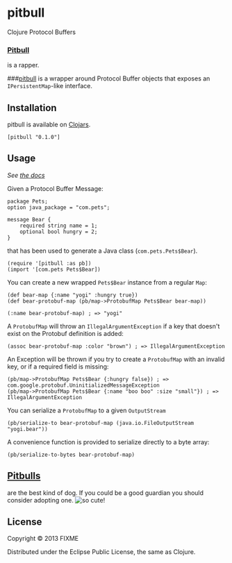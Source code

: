 # pitbull

Clojure Protocol Buffers



### [Pitbull](https://en.wikipedia.org/wiki/Pitbull_%28rapper%29) 
is a rapper.

###[pitbull](https://en.wikipedia.org/wiki/Pitbull)
is a wrapper around Protocol Buffer objects that exposes an `IPersistentMap`-like interface.

## Installation

pitbull is available on [Clojars](https://clojars.org/pitbull).


	[pitbull "0.1.0"]


## Usage

*See [the docs](https://github.com/samn/pitbull/blob/master/doc/intro.md)*

Given a Protocol Buffer Message:

	package Pets;
	option java_package = "com.pets";

	message Bear {
    	required string name = 1;
	    optional bool hungry = 2;
	}
	
that has been used to generate a Java class (`com.pets.Pets$Bear`).

	(require '[pitbull :as pb])
	(import '[com.pets Pets$Bear])

You can create a new wrapped `Pets$Bear` instance from a regular `Map`:
	
	(def bear-map {:name "yogi" :hungry true})
	(def bear-protobuf-map (pb/map->ProtobufMap Pets$Bear bear-map))
	
	(:name bear-protobuf-map) ; => "yogi"
	
A `ProtobufMap` will throw an `IllegalArgumentException` if a key that doesn't exist on the Protobuf definition is added:

	(assoc bear-protobuf-map :color "brown") ; => IllegalArgumentException

An Exception will be thrown if you try to create a `ProtobufMap` with an invalid key, or if a required field is missing:

	(pb/map->ProtobufMap Pets$Bear {:hungry false}) ; => com.google.protobuf.UninitializedMessageException
	(pb/map->ProtobufMap Pets$Bear {:name "boo boo" :size "small"}) ; => IllegalArgumentException
	
You can serialize a `ProtobufMap` to a given `OutputStream`
	
	(pb/serialize-to bear-protobuf-map (java.io.FileOutputStream "yogi.bear"))
	
A convenience function is provided to serialize directly to a byte array:

	(pb/serialize-to-bytes bear-protobuf-map)

## [Pitbulls](https://en.wikipedia.org/wiki/Pitbull) 

are the best kind of dog.  If you could be a good guardian you should consider adopting one.
![so cute!](https://upload.wikimedia.org/wikipedia/commons/thumb/0/0c/American_Pit_Bull_Terrier_-_Seated.jpg/443px-American_Pit_Bull_Terrier_-_Seated.jpg)

## License

Copyright © 2013 FIXME

Distributed under the Eclipse Public License, the same as Clojure.
